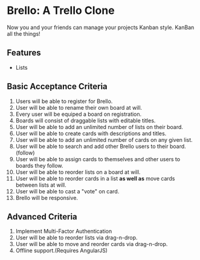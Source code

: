 # Brello: A Trello Clone

Now you and your friends can manage your projects Kanban style. KanBan all the things!

## Features

- Lists 

## Basic Acceptance Criteria

1. Users will be able to register for Brello.
2. User will be able to rename their own board at will.
2. Every user will be equiped a board on registration.
3. Boards will consist of draggable lists with editable titles.
4. User will be able to add an unlimited number of lists on their board.
5. User will be able to create cards with descriptions and titles.
6. User will be able to add an unlimited number of cards on any given list.
7. User will be able to search and add other Brello users to their board. (follow)
8. User will be able to assign cards to themselves and other users to boards they follow.
9. User will be able to reorder lists on a board at will.
10. User will be able to reorder cards in a list **as well as** move cards between lists at will.
11. User will be able to cast a "vote" on card.
12. Brello will be responsive.

## Advanced Criteria

1. Implement Multi-Factor Authentication
2. User will be able to reorder lists via drag-n-drop.
3. User will be able to move and reorder cards via drag-n-drop.
4. Offline support.(Requires AngularJS)
